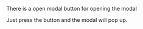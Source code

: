 There is a open modal button for opening the modal

Just press the button and the modal will pop up.
